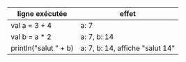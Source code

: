 | ligne exécutée | effet                             |
|-----------------|-----------------------------------|
| val a = 3 + 4       | a: 7                             |
| val b = a * 2       | a: 7, b: 14                     |
| println("salut " + b) | a: 7, b: 14, affiche "salut 14" |
